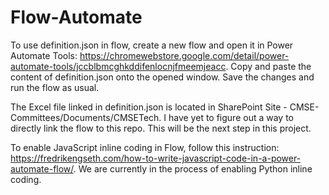 # Flow-Automate

To use definition.json in flow, create a new flow and open it in Power Automate Tools: https://chromewebstore.google.com/detail/power-automate-tools/jccblbmcghkddifenlocnjfmeemjeacc. Copy and paste the content of definition.json onto the opened window. Save the changes and run the flow as usual. 

The Excel file linked in definition.json is located in SharePoint Site - CMSE-Committees/Documents/CMSETech. I have yet to figure out a way to directly link the flow to this repo. This will be the next step in this project. 

To enable JavaScript inline coding in Flow, follow this instruction: https://fredrikengseth.com/how-to-write-javascript-code-in-a-power-automate-flow/. We are currently in the process of enabling Python inline coding. 
